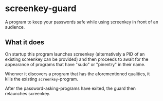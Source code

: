 # screenkey-guard

A program to keep your passwords safe while
using screenkey in front of an audience.

## What it does
On startup this program launches screenkey
(alternatively a PID of an existing screenkey can be provided)
and then proceeds to await for the appearance of programs that have "sudo" or "pinentry" in their name.

Whenver it discovers a program that has the aforementioned qualities, it kills the existing `screenkey`-program.

After the password-asking-programs have exited, the guard then relaunches screenkey.
